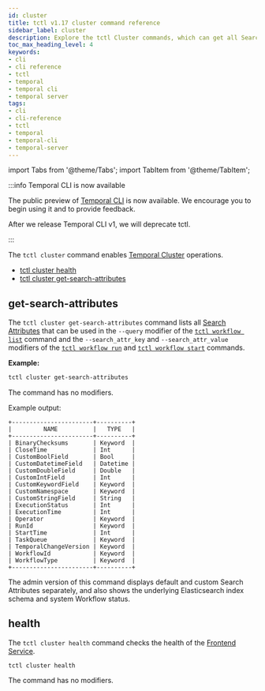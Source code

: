 ```yaml
---
id: cluster
title: tctl v1.17 cluster command reference
sidebar_label: cluster
description: Explore the tctl Cluster commands, which can get all Search Attributes and check the health of the Frontend Service.
toc_max_heading_level: 4
keywords:
- cli
- cli reference
- tctl
- temporal
- temporal cli
- temporal server
tags:
- cli
- cli-reference
- tctl
- temporal
- temporal-cli
- temporal-server
---
```


<!-- THIS FILE IS GENERATED. DO NOT EDIT THIS FILE DIRECTLY -->

import Tabs from '@theme/Tabs';
import TabItem from '@theme/TabItem';


:::info Temporal CLI is now available

The public preview of [Temporal CLI](/cli) is now available.
We encourage you to begin using it and to provide feedback.

After we release Temporal CLI v1, we will deprecate tctl.

:::

The `tctl cluster` command enables [Temporal Cluster](/clusters#) operations.

- [tctl cluster health](#health)
- [tctl cluster get-search-attributes](#get-search-attributes)

## get-search-attributes

The `tctl cluster get-search-attributes` command lists all [Search Attributes](/visibility#search-attribute) that can be used in the `--query` modifier of the [`tctl workflow list`](/tctl-v1/workflow#list) command and the `--search_attr_key` and `--search_attr_value` modifiers of the [`tctl workflow run`](/tctl-v1/workflow#run) and [`tctl workflow start`](/tctl-v1/workflow#start) commands.

**Example:**

```bash
tctl cluster get-search-attributes
```

The command has no modifiers.

Example output:

```text
+-----------------------+----------+
|         NAME          |   TYPE   |
+-----------------------+----------+
| BinaryChecksums       | Keyword  |
| CloseTime             | Int      |
| CustomBoolField       | Bool     |
| CustomDatetimeField   | Datetime |
| CustomDoubleField     | Double   |
| CustomIntField        | Int      |
| CustomKeywordField    | Keyword  |
| CustomNamespace       | Keyword  |
| CustomStringField     | String   |
| ExecutionStatus       | Int      |
| ExecutionTime         | Int      |
| Operator              | Keyword  |
| RunId                 | Keyword  |
| StartTime             | Int      |
| TaskQueue             | Keyword  |
| TemporalChangeVersion | Keyword  |
| WorkflowId            | Keyword  |
| WorkflowType          | Keyword  |
+-----------------------+----------+
```

The admin version of this command displays default and custom Search Attributes separately, and also shows the underlying Elasticsearch index schema and system Workflow status.

## health

The `tctl cluster health` command checks the health of the [Frontend Service](/clusters#frontend-service).

`tctl cluster health`

The command has no modifiers.


